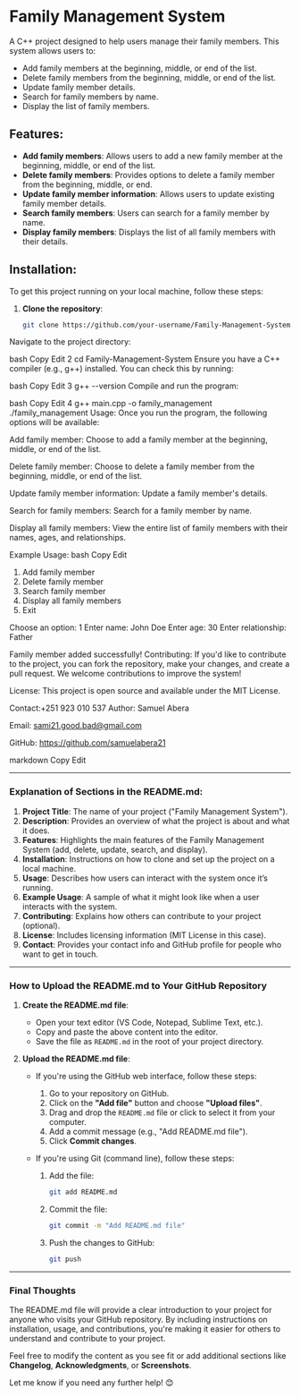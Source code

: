 # Family Management System

A C++ project designed to help users manage their family members. This system allows users to:
- Add family members at the beginning, middle, or end of the list.
- Delete family members from the beginning, middle, or end of the list.
- Update family member details.
- Search for family members by name.
- Display the list of family members.

## Features:
- **Add family members**: Allows users to add a new family member at the beginning, middle, or end of the list.
- **Delete family members**: Provides options to delete a family member from the beginning, middle, or end.
- **Update family member information**: Allows users to update existing family member details.
- **Search family members**: Users can search for a family member by name.
- **Display family members**: Displays the list of all family members with their details.

## Installation:

To get this project running on your local machine, follow these steps:

1. **Clone the repository**:
   ```bash
   git clone https://github.com/your-username/Family-Management-System.git
Navigate to the project directory:

bash
Copy
Edit
2 cd Family-Management-System
Ensure you have a C++ compiler (e.g., g++) installed. You can check this by running:

bash
Copy
Edit
3 g++ --version
Compile and run the program:

bash
Copy
Edit
4 g++ main.cpp -o family_management
./family_management
Usage:
Once you run the program, the following options will be available:

Add family member: Choose to add a family member at the beginning, middle, or end of the list.

Delete family member: Choose to delete a family member from the beginning, middle, or end of the list.

Update family member information: Update a family member's details.

Search for family members: Search for a family member by name.

Display all family members: View the entire list of family members with their names, ages, and relationships.

Example Usage:
bash
Copy
Edit
1. Add family member
2. Delete family member
3. Search family member
4. Display all family members
5. Exit

Choose an option: 1
Enter name: John Doe
Enter age: 30
Enter relationship: Father

Family member added successfully!
Contributing:
If you'd like to contribute to the project, you can fork the repository, make your changes, and create a pull request. We welcome contributions to improve the system!

License:
This project is open source and available under the MIT License.

Contact:+251 923 010 537
Author: Samuel Abera

Email: sami21.good.bad@gmail.com

GitHub: https://github.com/samuelabera21

markdown
Copy
Edit

---

### **Explanation of Sections in the README.md:**

1. **Project Title**: The name of your project ("Family Management System").
2. **Description**: Provides an overview of what the project is about and what it does.
3. **Features**: Highlights the main features of the Family Management System (add, delete, update, search, and display).
4. **Installation**: Instructions on how to clone and set up the project on a local machine.
5. **Usage**: Describes how users can interact with the system once it’s running.
6. **Example Usage**: A sample of what it might look like when a user interacts with the system.
7. **Contributing**: Explains how others can contribute to your project (optional).
8. **License**: Includes licensing information (MIT License in this case).
9. **Contact**: Provides your contact info and GitHub profile for people who want to get in touch.

---

### **How to Upload the README.md to Your GitHub Repository**

1. **Create the README.md file**:
   - Open your text editor (VS Code, Notepad, Sublime Text, etc.).
   - Copy and paste the above content into the editor.
   - Save the file as `README.md` in the root of your project directory.

2. **Upload the README.md file**:
   - If you're using the GitHub web interface, follow these steps:
     1. Go to your repository on GitHub.
     2. Click on the **"Add file"** button and choose **"Upload files"**.
     3. Drag and drop the `README.md` file or click to select it from your computer.
     4. Add a commit message (e.g., "Add README.md file").
     5. Click **Commit changes**.

   - If you're using Git (command line), follow these steps:
     1. Add the file:
        ```bash
        git add README.md
        ```
     2. Commit the file:
        ```bash
        git commit -m "Add README.md file"
        ```
     3. Push the changes to GitHub:
        ```bash
        git push
        ```

---

### **Final Thoughts**
The README.md file will provide a clear introduction to your project for anyone who visits your GitHub repository. By including instructions on installation, usage, and contributions, you're making it easier for others to understand and contribute to your project.

Feel free to modify the content as you see fit or add additional sections like **Changelog**, **Acknowledgments**, or **Screenshots**.

Let me know if you need any further help! 😊